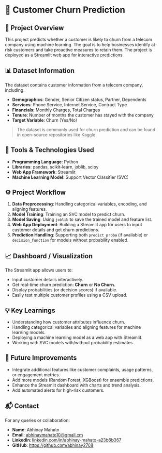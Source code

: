 # 🧠 Customer Churn Prediction

## 📘 Project Overview

This project predicts whether a customer is likely to churn from a telecom company using machine learning. The goal is to help businesses identify at-risk customers and take proactive measures to retain them. The project is deployed as a Streamlit web app for interactive predictions.

## 📊 Dataset Information

The dataset contains customer information from a telecom company, including:

- **Demographics**: Gender, Senior Citizen status, Partner, Dependents
- **Services**: Phone Service, Internet Service, Contract Type
- **Financials**: Monthly Charges, Total Charges
- **Tenure**: Number of months the customer has stayed with the company
- **Target Variable**: Churn (Yes/No)

> The dataset is commonly used for churn prediction and can be found in open-source repositories like Kaggle.

## 🧰 Tools & Technologies Used

- **Programming Language**: Python
- **Libraries**: pandas, scikit-learn, joblib, scipy
- **Web App Framework**: Streamlit
- **Machine Learning Model**: Support Vector Classifier (SVC)

## ⚙️ Project Workflow

1. **Data Preprocessing**: Handling categorical variables, encoding, and aligning features.
2. **Model Training**: Training an SVC model to predict churn.
3. **Model Saving**: Using `joblib` to save the trained model and feature list.
4. **Web App Deployment**: Building a Streamlit app for users to input customer details and get churn predictions.
5. **Prediction Handling**: Supporting both `predict_proba` (if available) or `decision_function` for models without probability enabled.

## 📈 Dashboard / Visualization

The Streamlit app allows users to:

- Input customer details interactively.
- Get real-time churn prediction: **Churn** or **No Churn**.
- Display probabilities (or decision scores) if available.
- Easily test multiple customer profiles using a CSV upload.

## 💡 Key Learnings

- Understanding how customer attributes influence churn.
- Handling categorical variables and aligning features for machine learning models.
- Deploying a machine learning model as a web app with Streamlit.
- Working with SVC models with/without probability estimates.

## 🚀 Future Improvements

- Integrate additional features like customer complaints, usage patterns, or engagement metrics.
- Add more models (Random Forest, XGBoost) for ensemble predictions.
- Enhance the Streamlit dashboard with charts and trend analysis.
- Add automated alerts for high-risk customers.

## 📬 Contact

For any queries or collaboration:

- **Name**: Abhinay Mahato
- **Email**: abhinaymahato10@gmail.cm
- **LinkedIn**: [linkedin.com/in/abhinay-mahato-a23b6b367](https://www.linkedin.com/in/abhinay-mahato-a23b6b367)
- **GitHub**: https://github.com/abhinay2708
